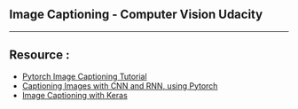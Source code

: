 ## Image Captioning - Computer Vision Udacity

---

## Resource :
* [Pytorch Image Captioning Tutorial](https://www.youtube.com/watch?v=y2BaTt1fxJU&ab_channel=AladdinPersson)
* [Captioning Images with CNN and RNN, using Pytorch](https://medium.com/@stepanulyanin/captioning-images-with-pytorch-bc592e5fd1a3)
* [Image Captioning with Keras](https://towardsdatascience.com/image-captioning-with-keras-teaching-computers-to-describe-pictures-c88a46a311b8)
